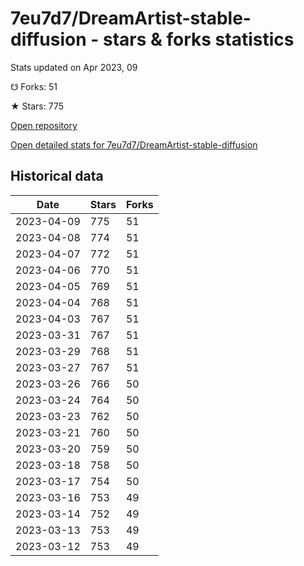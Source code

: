 # 7eu7d7/DreamArtist-stable-diffusion - stars & forks statistics

Stats updated on Apr 2023, 09

☋ Forks: 51

★ Stars: 775

[Open repository](https://github.com/7eu7d7/DreamArtist-stable-diffusion)

[Open detailed stats for 7eu7d7/DreamArtist-stable-diffusion](https://reviewgithub.com/rep/7eu7d7/DreamArtist-stable-diffusion)

## Historical data
| Date | Stars | Forks |
|------|-------|-------|
| 2023-04-09 | 775 | 51 | 
| 2023-04-08 | 774 | 51 | 
| 2023-04-07 | 772 | 51 | 
| 2023-04-06 | 770 | 51 | 
| 2023-04-05 | 769 | 51 | 
| 2023-04-04 | 768 | 51 | 
| 2023-04-03 | 767 | 51 | 
| 2023-03-31 | 767 | 51 | 
| 2023-03-29 | 768 | 51 | 
| 2023-03-27 | 767 | 51 | 
| 2023-03-26 | 766 | 50 | 
| 2023-03-24 | 764 | 50 | 
| 2023-03-23 | 762 | 50 | 
| 2023-03-21 | 760 | 50 | 
| 2023-03-20 | 759 | 50 | 
| 2023-03-18 | 758 | 50 | 
| 2023-03-17 | 754 | 50 | 
| 2023-03-16 | 753 | 49 | 
| 2023-03-14 | 752 | 49 | 
| 2023-03-13 | 753 | 49 | 
| 2023-03-12 | 753 | 49 | 

